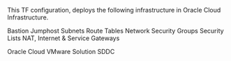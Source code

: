 This TF configuration, deploys the following infrastructure in Oracle Cloud Infrastructure.

Bastion
Jumphost
Subnets
Route Tables
Network Security Groups
Security Lists
NAT, Internet & Service Gateways

Oracle Cloud VMware Solution SDDC
